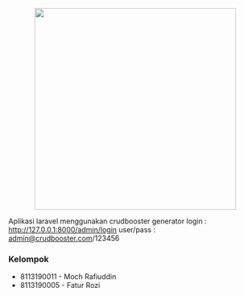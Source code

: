 <p align="center"><a href="https://laravel.com" target="_blank"><img src="https://raw.githubusercontent.com/laravel/art/master/logo-lockup/5%20SVG/2%20CMYK/1%20Full%20Color/laravel-logolockup-cmyk-red.svg" width="400"></a></p>

Aplikasi laravel menggunakan crudbooster generator
login : http://127.0.0.1:8000/admin/login
user/pass : admin@crudbooster.com/123456

<h3>Kelompok</h3>
<ul>
    <li>8113190011 - Moch Rafiuddin</li>
    <li>8113190005 - Fatur Rozi</li>
 </ul>
